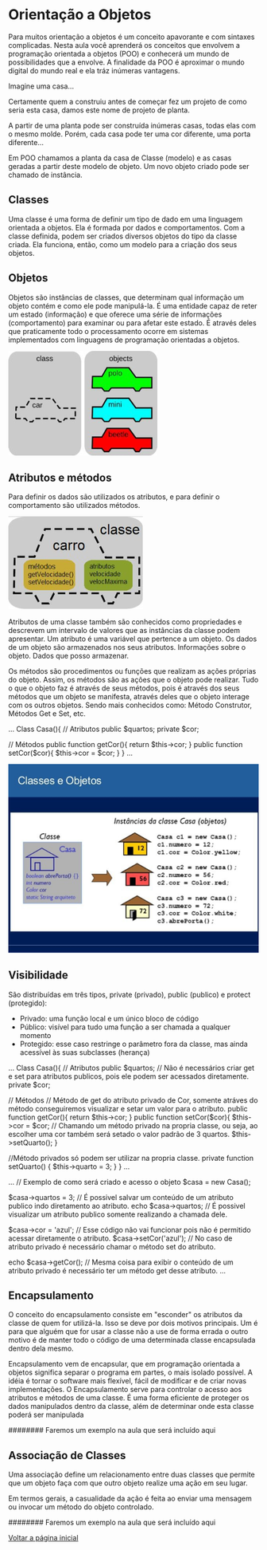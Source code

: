 # Orientação a Objetos
Para muitos orientação a objetos é um conceito apavorante e com sintaxes complicadas. Nesta aula você aprenderá os conceitos que envolvem a programação orientada a objetos (POO) e conhecerá um mundo de possibilidades que a envolve.
A finalidade da POO é aproximar o mundo digital do mundo real e ela tráz inúmeras vantagens.

Imagine uma casa...

Certamente quem a construiu antes de começar fez um projeto de como seria esta casa, damos este nome de projeto de planta.

A partir de uma planta pode ser construída inúmeras casas, todas elas com o mesmo molde. Porém, cada casa pode ter uma cor diferente, uma porta diferente...

Em POO chamamos a planta da casa de Classe (modelo) e as casas geradas a partir deste modelo de objeto. Um novo objeto criado pode ser chamado de instância.

## Classes 
Uma classe é uma forma de definir um tipo de dado em uma linguagem orientada a objetos. Ela é formada por dados e comportamentos.
Com a classe definida, podem ser criados diversos objetos do tipo da classe criada. Ela funciona, então, como um modelo para a criação dos seus objetos.

## Objetos
Objetos são instâncias de classes, que determinam qual informação um objeto contém e como ele pode manipulá-la. É uma entidade capaz de reter um estado (informação) e que oferece uma série de informações (comportamento) para examinar ou para afetar este estado. É através deles que praticamente todo o processamento ocorre em sistemas implementados com linguagens de programação orientadas a objetos.

<kbd>
<img src="../images/exemplo_carro_1.jpg">
</kbd>

## Atributos e métodos
Para definir os dados são utilizados os atributos, e para definir o comportamento são utilizados métodos.

<kbd>
<img src="../images/exemplo_carro_2.jpg">
</kbd>

Atributos de uma classe também são conhecidos como propriedades e descrevem um intervalo de valores que as instâncias da classe podem apresentar.
Um atributo é uma variável que pertence a um objeto. Os dados de um objeto são armazenados nos seus atributos.
Informações sobre o objeto. Dados que posso armazenar.

Os métodos são procedimentos ou funções que realizam as ações próprias do objeto. Assim, os métodos são as ações que o objeto pode realizar. Tudo o que o objeto faz é através de seus métodos, pois é através dos seus métodos que um objeto se manifesta, através deles que o objeto interage com os outros objetos.
Sendo mais conhecidos como: Método Construtor, Métodos Get e Set, etc.

...
Class Casa(){
  // Atributos
  public $quartos;
  private $cor;
  
  // Métodos
  public function getCor(){
    return $this->cor;
  }
  public function setCor($cor){
    $this->cor = $cor;
  }
}
...

<kbd>
<img src="../images/exemplo_casa.jpg">
</kbd>


## Visibilidade

São distribuídas em três tipos, private (privado), public (publico) e protect (protegido):
- Privado: uma função local e um único bloco de código
- Público: visível para tudo uma função a ser chamada a qualquer momento
- Protegido: esse caso restringe o parâmetro fora da classe, mas ainda acessível às suas subclasses (herança)

...
Class Casa(){
  // Atributos
  public $quartos; // Não é necessários criar get e set para atributos publicos, pois ele podem ser acessados diretamente.
  private $cor;
  
  // Métodos
  // Método de get do atributo privado de Cor, somente atráves do método conseguiremos visualizar e setar um valor para o atributo.
  public function getCor(){
    return $this->cor;
  }
  public function setCor($cor){
    $this->cor = $cor;
    // Chamando um método privado na propria classe, ou seja, ao escolher uma cor também será setado o valor padrão de 3 quartos.
    $this->setQuarto();
  }
  
  //Método privados só podem ser utilizar na propria classe.
  private function setQuarto() {
    $this->quarto = 3;
  }
}
...


...
// Exemplo de como será criado e acesso o objeto
$casa = new Casa();

$casa->quartos = 3; // É possivel salvar um conteúdo de um atributo publico indo diretamento ao atributo.
echo $casa->quartos; // É possivel visualizar um atributo publico somente realizando a chamada dele.


$casa->cor = 'azul'; // Esse código não vai funcionar pois não é permitido acessar diretamente o atributo.
$casa->setCor('azul'); // No caso de atributo privado é necessário chamar o método set do atributo.

echo $casa->getCor(); // Mesma coisa para exibir o conteúdo de um atributo privado é necessário ter um método get desse atributo.
...

## Encapsulamento

O conceito do encapsulamento consiste em "esconder" os atributos da classe de quem for utilizá-la. Isso se deve por dois motivos principais.
Um é para que alguém que for usar a classe não a use de forma errada o outro motivo é de manter todo o código de uma determinada classe encapsulada dentro dela mesmo.

Encapsulamento vem de encapsular, que em programação orientada a objetos significa separar o programa em partes, o mais isolado possível. A idéia é tornar o software mais flexível, fácil de modificar e de criar novas implementações. O Encapsulamento serve para controlar o acesso aos atributos e métodos de uma classe. É uma forma eficiente de proteger os dados manipulados dentro da classe, além de determinar onde esta classe poderá ser manipulada

######## Faremos um exemplo na aula que será incluído aqui

## Associação de Classes

Uma associação define um relacionamento entre duas classes que permite que um objeto faça com que outro objeto realize uma ação em seu lugar.

Em termos gerais, a casualidade da ação é feita ao enviar uma mensagem ou invocar um método do objeto controlado.

######## Faremos um exemplo na aula que será incluído aqui

[Voltar a página inicial](../README.md)





